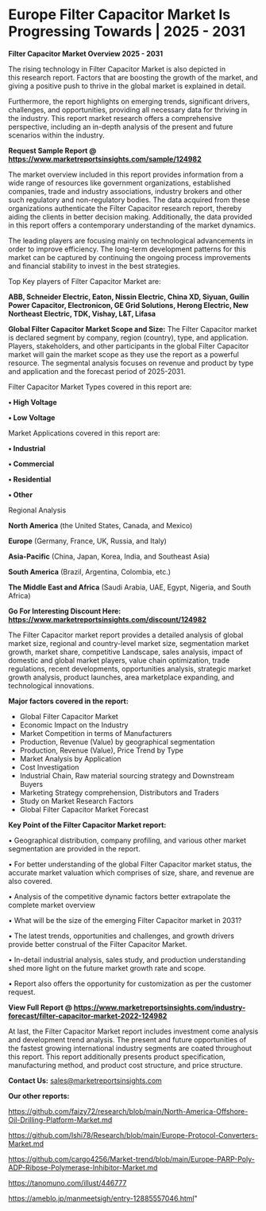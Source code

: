 # Europe Filter Capacitor Market Is Progressing Towards | 2025 - 2031

<Strong> Filter Capacitor Market Overview 2025 - 2031</strong>

The rising technology in Filter Capacitor Market is also depicted in this research report. Factors that are boosting the growth of the market, and giving a positive push to thrive in the global market is explained in detail.

Furthermore, the report highlights on emerging trends, significant drivers, challenges, and opportunities, providing all necessary data for thriving in the industry. This report market research offers a comprehensive perspective, including an in-depth analysis of the present and future scenarios within the industry.

<strong>Request Sample Report @ <a href=https://www.marketreportsinsights.com/sample/124982>https://www.marketreportsinsights.com/sample/124982</a></strong>

The market overview included in this report provides information from a wide range of resources like government organizations, established companies, trade and industry associations, industry brokers and other such regulatory and non-regulatory bodies. The data acquired from these organizations authenticate the Filter Capacitor research report, thereby aiding the clients in better decision making. Additionally, the data provided in this report offers a contemporary understanding of the market dynamics.

The leading players are focusing mainly on technological advancements in order to improve efficiency. The long-term development patterns for this market can be captured by continuing the ongoing process improvements and financial stability to invest in the best strategies.

Top Key players of Filter Capacitor Market are:

<strong>ABB, Schneider Electric, Eaton, Nissin Electric, China XD, Siyuan, Guilin Power Capacitor, Electronicon, GE Grid Solutions, Herong Electric, New Northeast Electric, TDK, Vishay, L&T, Lifasa</strong>

<strong><b>Global Filter Capacitor Market Scope and Size:</b></strong>
The Filter Capacitor market is declared segment by company, region (country), type, and application. Players, stakeholders, and other participants in the global Filter Capacitor market will gain the market scope as they use the report as a powerful resource. The segmental analysis focuses on revenue and product by type and application and the forecast period of 2025-2031.

Filter Capacitor Market Types covered in this report are:

<strong>• High Voltage

• Low Voltage</strong>

Market Applications covered in this report are:

<strong>• Industrial

• Commercial

• Residential

• Other</strong> 

Regional Analysis

<strong>North America</strong> (the United States, Canada, and Mexico)

<strong>Europe</strong> (Germany, France, UK, Russia, and Italy)

<strong>Asia-Pacific</strong> (China, Japan, Korea, India, and Southeast Asia)

<strong>South America</strong> (Brazil, Argentina, Colombia, etc.)

<strong>The Middle East and Africa</strong> (Saudi Arabia, UAE, Egypt, Nigeria, and South Africa)

<strong>Go For Interesting Discount Here: <a href=https://www.marketreportsinsights.com/discount/124982>https://www.marketreportsinsights.com/discount/124982</a></strong>

The Filter Capacitor market report provides a detailed analysis of global market size, regional and country-level market size, segmentation market growth, market share, competitive Landscape, sales analysis, impact of domestic and global market players, value chain optimization, trade regulations, recent developments, opportunities analysis, strategic market growth analysis, product launches, area marketplace expanding, and technological innovations.

<strong><b>Major factors covered in the report:</b></strong>
<ul>
  <li>Global Filter Capacitor Market </li>
  <li>Economic Impact on the Industry</li>
  <li>Market Competition in terms of Manufacturers</li>
  <li>Production, Revenue (Value) by geographical segmentation</li>
  <li>Production, Revenue (Value), Price Trend by Type</li>
  <li>Market Analysis by Application</li>
  <li>Cost Investigation</li>
  <li>Industrial Chain, Raw material sourcing strategy and Downstream Buyers</li>
  <li>Marketing Strategy comprehension, Distributors and Traders</li>
  <li>Study on Market Research Factors</li>
  <li>Global Filter Capacitor Market Forecast</li>
</ul>

<strong><b>Key Point of the Filter Capacitor Market report:</b></strong>

• Geographical distribution, company profiling, and various other market segmentation are provided in the report.

• For better understanding of the global Filter Capacitor market status, the accurate market valuation which comprises of size, share, and revenue are also covered.

• Analysis of the competitive dynamic factors better extrapolate the complete market overview

• What will be the size of the emerging Filter Capacitor market in 2031?

• The latest trends, opportunities and challenges, and growth drivers provide better construal of the Filter Capacitor Market.

• In-detail industrial analysis, sales study, and production understanding shed more light on the future market growth rate and scope.

• Report also offers the opportunity for customization as per the customer request.

<strong><b>View Full Report @ <a href=https://www.marketreportsinsights.com/industry-forecast/filter-capacitor-market-2022-124982>https://www.marketreportsinsights.com/industry-forecast/filter-capacitor-market-2022-124982</a></b></strong>


At last, the Filter Capacitor Market report includes investment come analysis and development trend analysis. The present and future opportunities of the fastest growing international industry segments are coated throughout this report. This report additionally presents product specification, manufacturing method, and product cost structure, and price structure.

<strong>Contact Us:</strong>
sales@marketreportsinsights.com

<strong>Our other reports:</strong>

<a href=https://github.com/faizy72/research/blob/main/North-America-Offshore-Oil-Drilling-Platform-Market.md>https://github.com/faizy72/research/blob/main/North-America-Offshore-Oil-Drilling-Platform-Market.md</a>

<a href=https://github.com/Ishi78/Research/blob/main/Europe-Protocol-Converters-Market.md>https://github.com/Ishi78/Research/blob/main/Europe-Protocol-Converters-Market.md</a>

<a href=https://github.com/cargo4256/Market-trend/blob/main/Europe-PARP-Poly-ADP-Ribose-Polymerase-Inhibitor-Market.md>https://github.com/cargo4256/Market-trend/blob/main/Europe-PARP-Poly-ADP-Ribose-Polymerase-Inhibitor-Market.md</a>

<a href=https://tanomuno.com/illust/446777>https://tanomuno.com/illust/446777</a>

<a href=https://ameblo.jp/manmeetsigh/entry-12885557046.html>https://ameblo.jp/manmeetsigh/entry-12885557046.html</a>"

